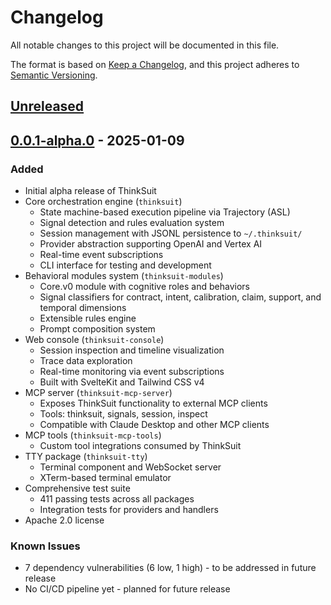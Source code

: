 # Changelog

All notable changes to this project will be documented in this file.

The format is based on [Keep a Changelog](https://keepachangelog.com/en/1.0.0/),
and this project adheres to [Semantic Versioning](https://semver.org/spec/v2.0.0.html).

## [Unreleased]

## [0.0.1-alpha.0] - 2025-01-09

### Added

- Initial alpha release of ThinkSuit
- Core orchestration engine (`thinksuit`)
  - State machine-based execution pipeline via Trajectory (ASL)
  - Signal detection and rules evaluation system
  - Session management with JSONL persistence to `~/.thinksuit/`
  - Provider abstraction supporting OpenAI and Vertex AI
  - Real-time event subscriptions
  - CLI interface for testing and development
- Behavioral modules system (`thinksuit-modules`)
  - Core.v0 module with cognitive roles and behaviors
  - Signal classifiers for contract, intent, calibration, claim, support, and temporal dimensions
  - Extensible rules engine
  - Prompt composition system
- Web console (`thinksuit-console`)
  - Session inspection and timeline visualization
  - Trace data exploration
  - Real-time monitoring via event subscriptions
  - Built with SvelteKit and Tailwind CSS v4
- MCP server (`thinksuit-mcp-server`)
  - Exposes ThinkSuit functionality to external MCP clients
  - Tools: thinksuit, signals, session, inspect
  - Compatible with Claude Desktop and other MCP clients
- MCP tools (`thinksuit-mcp-tools`)
  - Custom tool integrations consumed by ThinkSuit
- TTY package (`thinksuit-tty`)
  - Terminal component and WebSocket server
  - XTerm-based terminal emulator
- Comprehensive test suite
  - 411 passing tests across all packages
  - Integration tests for providers and handlers
- Apache 2.0 license

### Known Issues

- 7 dependency vulnerabilities (6 low, 1 high) - to be addressed in future release
- No CI/CD pipeline yet - planned for future release

[unreleased]: https://github.com/machellerogden/thinksuit/compare/v0.0.1-alpha.0...HEAD
[0.0.1-alpha.0]: https://github.com/machellerogden/thinksuit/releases/tag/v0.0.1-alpha.0

